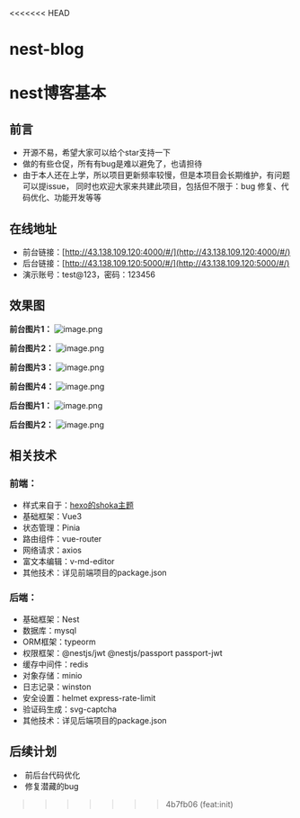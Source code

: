 <<<<<<< HEAD
# nest-blog
nest博客基本
=======
## 前言
-   开源不易，希望大家可以给个star支持一下
-   做的有些仓促，所有有bug是难以避免了，也请担待
-   由于本人还在上学，所以项目更新频率较慢，但是本项目会长期维护，有问题可以提issue， 同时也欢迎大家来共建此项目，包括但不限于：bug 修复、代码优化、功能开发等等


## 在线地址
-   前台链接：[http://43.138.109.120:4000/#/](http://43.138.109.120:4000/#/)
-   后台链接：[http://43.138.109.120:5000/#/](http://43.138.109.120:5000/#/)
-   演示账号：test@123，密码：123456


## 效果图
**前台图片1：**
![image.png](https://gitee.com/shen-qun-deng/drawing-bed/raw/master/%E5%9B%9B%E5%8D%81%E7%9A%84%E4%B8%AA%E4%BA%BA%E5%8D%9A%E5%AE%A2/1.png)

**前台图片2：**
![image.png](https://gitee.com/shen-qun-deng/drawing-bed/raw/master/%E5%9B%9B%E5%8D%81%E7%9A%84%E4%B8%AA%E4%BA%BA%E5%8D%9A%E5%AE%A2/2.png)

**前台图片3：**
![image.png](https://gitee.com/shen-qun-deng/drawing-bed/raw/master/%E5%9B%9B%E5%8D%81%E7%9A%84%E4%B8%AA%E4%BA%BA%E5%8D%9A%E5%AE%A2/3.png)

**前台图片4：**
![image.png](https://gitee.com/shen-qun-deng/drawing-bed/raw/master/%E5%9B%9B%E5%8D%81%E7%9A%84%E4%B8%AA%E4%BA%BA%E5%8D%9A%E5%AE%A2/4.png)

**后台图片1：**
![image.png](https://gitee.com/shen-qun-deng/drawing-bed/raw/master/%E5%9B%9B%E5%8D%81%E7%9A%84%E4%B8%AA%E4%BA%BA%E5%8D%9A%E5%AE%A2/5.png)

**后台图片2：**
![image.png](https://gitee.com/shen-qun-deng/drawing-bed/raw/master/%E5%9B%9B%E5%8D%81%E7%9A%84%E4%B8%AA%E4%BA%BA%E5%8D%9A%E5%AE%A2/6.png)

## 相关技术
### 前端：

-   样式来自于：[hexo的shoka主题](https://github.com/theme-shoka-x/hexo-theme-shokaX)
-   基础框架：Vue3
-   状态管理：Pinia
-   路由组件：vue-router
-   网络请求：axios
-   富文本编辑：v-md-editor
-   其他技术：详见前端项目的package.json

### 后端：

-   基础框架：Nest
-   数据库：mysql
-   ORM框架：typeorm
-   权限框架：@nestjs/jwt @nestjs/passport passport-jwt
-   缓存中间件：redis
-   对象存储：minio
-   日志记录：winston
-   安全设置：helmet express-rate-limit
-   验证码生成：svg-captcha
-   其他技术：详见后端项目的package.json

## 后续计划
-    前后台代码优化
-    修复潜藏的bug

>>>>>>> 4b7fb06 (feat:init)
